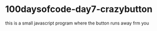 # 100daysofcode-day7-crazybutton
this is a small javascript program where the button runs away frm you
